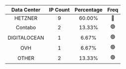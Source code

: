 | Data Center | IP Count | Percentage | Freq |
|:------------:|:--------:|:-----------:|:-----:|
| HETZNER | 9 | 60.00% | 🔴 |
| Contabo | 2 | 13.33% | 🟢 |
| DIGITALOCEAN | 1 | 6.67% | 🟢 |
| OVH | 1 | 6.67% | 🟢 |
| OTHER | 2 | 13.33% | 🟢 |